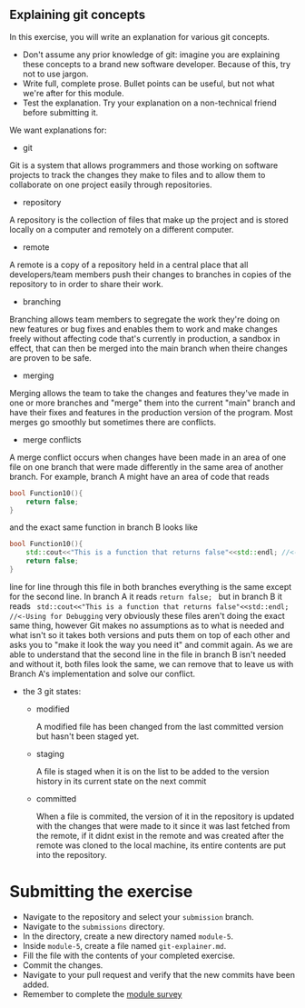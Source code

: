 ## Explaining git concepts

In this exercise, you will write an explanation for various git concepts.

- Don't assume any prior knowledge of git: imagine you are explaining these concepts to a brand new software developer. Because of this, try not to use jargon.
- Write full, complete prose. Bullet points can be useful, but not what we're after for this module.
- Test the explanation. Try your explanation on a non-technical friend before submitting it.

We want explanations for:

- git

Git is a system that allows programmers and those working on software projects to track the changes they make to files and to allow them to collaborate on one project easily through repositories.
- repository

A repository is the collection of files that make up the project and is stored locally on a computer and remotely on a different computer.
- remote

A remote is a copy of a repository held in a central place that all developers/team members push their changes to branches in copies of the repository to in order to share their work.
- branching

Branching allows team members to segregate the work they're doing on new features or bug fixes and enables them to work and make changes freely without affecting code that's currently in production, a sandbox in effect, that can then be merged into the main branch when theire changes are proven to be safe.
- merging

Merging allows the team to take the changes and features they've made in one or more branches and "merge" them into the current "main" branch and have their fixes and features in the production version of the program. Most merges go smoothly but sometimes there are conflicts.
- merge conflicts

A merge conflict occurs when changes have been made in an area of one file on one branch that were made differently in the same area of another branch.
For example, branch A might have an area of code that reads 
```c++
bool Function10(){
    return false;
}
```
and the exact same function in branch B looks like
```c++
bool Function10(){
    std::cout<<"This is a function that returns false"<<std::endl; //<-Using for Debugging
    return false;
}
```
line for line through this file in both branches everything is the same except for the second line. In branch A it reads `return false; ` but in branch B it reads ` std::cout<<"This is a function that returns false"<<std::endl; //<-Using for Debugging` very obviously these files aren't doing the exact same thing, however Git makes no assumptions as to what is needed and what isn't so it takes both versions and puts them on top of each other and asks you to "make it look the way you need it" and commit again. As we are able to understand that the second line in the file in branch B isn't needed and without it, both files look the same, we can remove that to leave us with Branch A's implementation and solve our conflict.

- the 3 git states:
  - modified
 
    A modified file has been changed from the last committed version but hasn't been staged yet.
  - staging
 
    A file is staged when it is on the list to be added to the version history in its current state on the next commit
  - committed
 
    When a file is commited, the version of it in the repository is updated with the changes that were made to it since it was last fetched from the remote, if it didnt exist in the remote and was created after the remote was cloned to the local machine, its entire contents are put into the repository. 

# Submitting the exercise

- Navigate to the repository and select your `submission` branch.
- Navigate to the `submissions` directory.
- In the directory, create a new directory named `module-5`.
- Inside `module-5`, create a file named `git-explainer.md`.
- Fill the file with the contents of your completed exercise.
- Commit the changes.
- Navigate to your pull request and verify that the new commits have been added.
- Remember to complete the [module survey](https://goo.gl/forms/4TgngMoXDDHLL2qE3)
